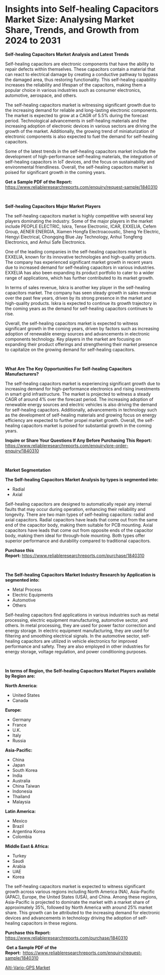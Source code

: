 <p><h1>Insights into Self-healing Capacitors Market Size: Analysing Market Share, Trends, and Growth from 2024 to 2031</h1></p><p><strong>Self-healing Capacitors Market Analysis and Latest Trends</strong></p>
<p><p>Self-healing capacitors are electronic components that have the ability to repair defects within themselves. These capacitors contain a material that can react to electrical damage by creating a conductive pathway to bypass the damaged area, thus restoring functionality. This self-healing capability increases the reliability and lifespan of the capacitors, making them a popular choice in various industries such as consumer electronics, automotive, aerospace, and others.</p><p>The self-healing capacitors market is witnessing significant growth due to the increasing demand for reliable and long-lasting electronic components. The market is expected to grow at a CAGR of 5.5% during the forecast period. Technological advancements in self-healing materials and the increasing adoption of electronic devices in various sectors are driving the growth of the market. Additionally, the growing trend of miniaturization of electronic components is also expected to fuel the demand for self-healing capacitors.</p><p>Some of the latest trends in the self-healing capacitors market include the development of high-performance self-healing materials, the integration of self-healing capacitors in IoT devices, and the focus on sustainability and environmental friendliness. Overall, the self-healing capacitors market is poised for significant growth in the coming years.</p></p>
<p><strong>Get a Sample PDF of the Report:&nbsp;</strong> <a href="https://www.reliableresearchreports.com/enquiry/request-sample/1840310">https://www.reliableresearchreports.com/enquiry/request-sample/1840310</a></p>
<p>&nbsp;</p>
<p><strong>Self-healing Capacitors Major Market Players</strong></p>
<p><p>The self-healing capacitors market is highly competitive with several key players dominating the industry. Some of the major players in the market include PEOPLE ELECTRIC, Iskra, Tense Electronic, ICAR, EXXELIA, Cefem Group, AENER ENERGIA, Xiamen Hongfa Electroacoustic, Sheng Ye Electric, Hengyi Electrical, Chongqing Blue Jay Technology, Anhui Tongfeng Electronics, and Anhui Safe Electronics.</p><p>One of the leading companies in the self-healing capacitors market is EXXELIA, known for its innovative technologies and high-quality products. The company has experienced significant market growth in recent years due to increased demand for self-healing capacitors in various industries. EXXELIA has also been expanding its product portfolio to cater to a wider range of applications, which has further contributed to its market growth.</p><p>In terms of sales revenue, Iskra is another key player in the self-healing capacitors market. The company has seen steady growth in sales revenue over the past few years, driven by its strong presence in the market and high-quality products. Iskra is expected to continue its growth trajectory in the coming years as the demand for self-healing capacitors continues to rise.</p><p>Overall, the self-healing capacitors market is expected to witness significant growth in the coming years, driven by factors such as increasing adoption of renewable energy sources and advancements in electronic components technology. Key players in the market are focusing on expanding their product offerings and strengthening their market presence to capitalize on the growing demand for self-healing capacitors.</p></p>
<p>&nbsp;</p>
<p><strong>What Are The Key Opportunities For Self-healing Capacitors Manufacturers?</strong></p>
<p><p>The self-healing capacitors market is experiencing significant growth due to increasing demand for high-performance electronics and rising investments in smart grid infrastructure. The market is projected to witness a steady CAGR of around 4% over the forecast period. The increasing adoption of renewable energy sources and electric vehicles is also driving the demand for self-healing capacitors. Additionally, advancements in technology such as the development of self-healing materials and growing focus on energy efficiency are expected to further propel market growth. Overall, the self-healing capacitors market is poised for substantial growth in the coming years.</p></p>
<p><strong>Inquire or Share Your Questions If Any Before Purchasing This Report:</strong> <a href="https://www.reliableresearchreports.com/enquiry/pre-order-enquiry/1840310">https://www.reliableresearchreports.com/enquiry/pre-order-enquiry/1840310</a></p>
<p>&nbsp;</p>
<p><strong>Market Segmentation</strong></p>
<p><strong>The Self-healing Capacitors Market Analysis by types is segmented into:</strong></p>
<p><ul><li>Radial</li><li>Axial</li></ul></p>
<p><p>Self-healing capacitors are designed to automatically repair any internal faults that may occur during operation, enhancing their reliability and longevity. There are two main types of self-healing capacitors: radial and axial capacitors. Radial capacitors have leads that come out from the same end of the capacitor body, making them suitable for PCB mounting. Axial capacitors have leads that come out from opposite ends of the capacitor body, making them ideal for through-hole mounting. Both types offer superior performance and durability compared to traditional capacitors.</p></p>
<p><strong>Purchase this Report:&nbsp;</strong><a href="https://www.reliableresearchreports.com/purchase/1840310">https://www.reliableresearchreports.com/purchase/1840310</a></p>
<p>&nbsp;</p>
<p><strong>The Self-healing Capacitors Market Industry Research by Application is segmented into:</strong></p>
<p><ul><li>Metal Process</li><li>Electric Equipments</li><li>Automotive</li><li>Others</li></ul></p>
<p><p>Self-healing capacitors find applications in various industries such as metal processing, electric equipment manufacturing, automotive sector, and others. In metal processing, they are used for power factor correction and energy storage. In electric equipment manufacturing, they are used for filtering and smoothing electrical signals. In the automotive sector, self-healing capacitors are utilized in vehicle electronics for improved performance and safety. They are also employed in other industries for energy storage, voltage regulation, and power conditioning purposes.</p></p>
<p>&nbsp;</p>
<p><strong>In terms of Region, the Self-healing Capacitors Market Players available by Region are:</strong></p>
<p>
    <p> <strong> North America: </strong>
        <ul>
            <li>United States</li>
            <li>Canada</li>
        </ul>
        </p> 
    <p> <strong> Europe: </strong>
        <ul>
            <li>Germany</li>
            <li>France</li>
            <li>U.K.</li>
            <li>Italy</li>
            <li>Russia</li>
        </ul>
        </p> 
    <p> <strong> Asia-Pacific: </strong>
        <ul>
            <li>China</li>
            <li>Japan</li>
            <li>South Korea</li>
            <li>India</li>
            <li>Australia</li>
            <li>China Taiwan</li>
            <li>Indonesia</li>
            <li>Thailand</li>
            <li>Malaysia</li>
        </ul>
        </p> 
    <p> <strong> Latin America: </strong>
        <ul>
            <li>Mexico</li>
            <li>Brazil</li>
            <li>Argentina Korea</li>
            <li>Colombia</li>
        </ul>
        </p> 
    <p> <strong> Middle East & Africa: </strong>
        <ul>
            <li>Turkey</li>
            <li>Saudi</li>
            <li>Arabia</li>
            <li>UAE</li>
            <li>Korea</li>
        </ul>
    </p>
    </p>
<p><p>The self-healing capacitors market is expected to witness significant growth across various regions including North America (NA), Asia-Pacific (APAC), Europe, the United States (USA), and China. Among these regions, Asia-Pacific is projected to dominate the market with a market share of approximately 35%, followed by North America with around 25% market share. This growth can be attributed to the increasing demand for electronic devices and advancements in technology driving the adoption of self-healing capacitors in these regions.</p></p>
<p><strong>Purchase this Report: </strong><a href="https://www.reliableresearchreports.com/purchase/1840310">https://www.reliableresearchreports.com/purchase/1840310</a></p>
<p>&nbsp;<strong>Get a Sample PDF of the Report:&nbsp;&nbsp;</strong><a href="https://www.reliableresearchreports.com/enquiry/request-sample/1840310">https://www.reliableresearchreports.com/enquiry/request-sample/1840310</a></p>
<p><strong></strong></p>
<p><p><a href="https://github.com/RoccoManning/Market-Research-Report-List-4/blob/main/alti-vario-gps-market.md">Alti-Vario-GPS Market</a></p></p>